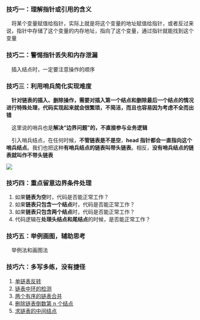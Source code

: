 ### 技巧一：理解指针或引用的含义

&emsp;将某个变量赋值给指针，实际上就是将这个变量的地址赋值给指针，或者反过来说，指针中存储了这个变量的内存地址，指向了这个变量，通过指针就能找到这个变量



### 技巧二：警惕指针丢失和内存泄漏

&emsp;插入结点时，一定要注意操作的顺序



### 技巧三：利用哨兵简化实现难度

&emsp;**针对链表的插入、删除操作，需要对插入第一个结点和删除最后一个结点的情况进行特殊处理，代码实现起来就会很繁琐，不简洁，而且也容易因为考虑不全而出错**

&emsp;这里说的哨兵也是**解决“边界问题”的，不直接参与业务逻辑**

&emsp;引入哨兵结点，在任何时候，**不管链表是不是空**，**head 指针都会一直指向这个哨兵结点**。我们也把这种**有哨兵结点的链表叫带头链表**。相反，**没有哨兵结点的链表就叫作不带头链表**

![](https://ae01.alicdn.com/kf/U57d46a6e9a884a629733a67dc08f6952z.jpg)



### 技巧四：重点留意边界条件处理

1. 如果**链表为空**时，代码是否能正常工作？
2. 如果**链表只包含一个结点**时，代码是否能正常工作？
3. 如果**链表只包含两个结点**时，代码是否能正常工作？
4. 代码逻辑在**处理头结点和尾结点**的时候，是否能正常工作？



### 技巧五：举例画图，辅助思考

&emsp;举例法和画图法



### 技巧六：多写多练，没有捷径

1. [单链表反转](https://github.com/Jakexsc/Algorithm/blob/master/src/com/xsc/leetcode/Solution206.java)
2. [链表中环的检测](https://github.com/Jakexsc/Algorithm/blob/master/src/com/xsc/leetcode/Solution141.java)
3. [两个有序的链表合并](https://github.com/Jakexsc/Algorithm/blob/master/src/com/xsc/leetcode/Solution21.java)
4. [删除链表倒数第 n 个结点](https://github.com/Jakexsc/Algorithm/blob/master/src/com/xsc/leetcode/Solution19.java)
5. [求链表的中间结点](https://github.com/Jakexsc/Algorithm/blob/master/src/com/xsc/leetcode/Solution876.java)